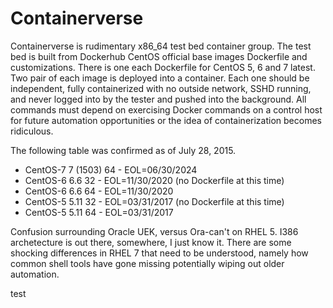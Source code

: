 # Containerverse

Containerverse is rudimentary x86_64 test bed container group.  The test bed is built from Dockerhub CentOS official base images Dockerfile and customizations. There is one each Dockerfile for CentOS 5, 6 and 7 latest.  Two pair of each image is deployed into a container.  Each one should be independent, fully containerized with no outside network, SSHD running, and never logged into by the tester and pushed into the background.  All commands must depend on exercising Docker commands on a control host for future automation opportunities or the idea of containerization becomes ridiculous.

The following table was confirmed as of July 28, 2015.

* CentOS-7	7 (1503) 64	- EOL=06/30/2024
* CentOS-6	6.6 	 32	- EOL=11/30/2020 (no Dockerfile at this time)
* CentOS-6	6.6 	 64	- EOL=11/30/2020
* CentOS-5	5.11	 32	- EOL=03/31/2017 (no Dockerfile at this time)
* CentOS-5	5.11	 64	- EOL=03/31/2017

Confusion surrounding Oracle UEK, versus Ora-can't on RHEL 5.  I386 archetecture is out there, somewhere, I just know it.  There are some shocking differences in RHEL 7 that need to be understood, namely how common shell tools have gone missing potentially wiping out older automation.

test
